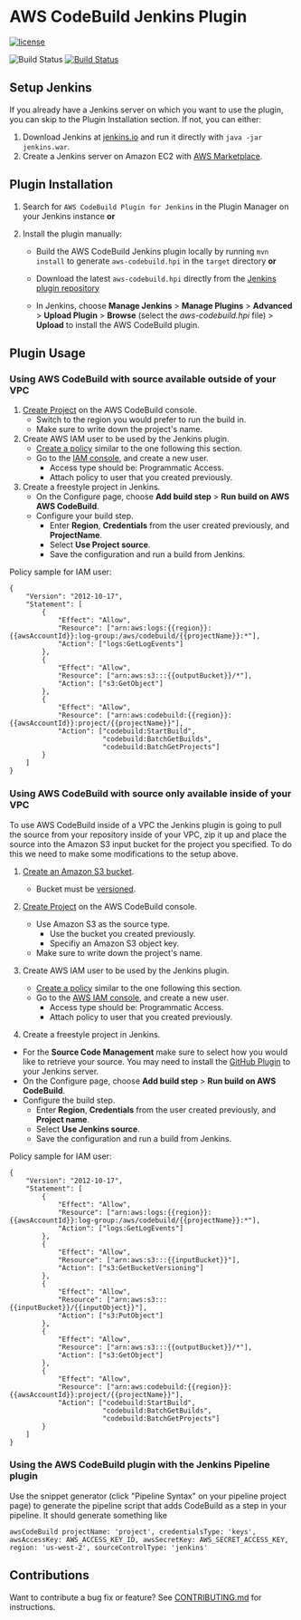 # AWS CodeBuild Jenkins Plugin

[![license](http://img.shields.io/badge/license-Apache2.0-brightgreen.svg?style=flat)](https://github.com/jenkinsci/aws-codebuild-plugin/blob/master/LICENSE)

![Build Status](https://codebuild.us-east-2.amazonaws.com/badges?uuid=eyJlbmNyeXB0ZWREYXRhIjoibTIzT09vcFhna0FiVFpZOVJiY1V3RFVPZ3VaRExiMFBRcEVUZDVpQUtyWTZDZ1pEZUcyeUljRnRCVUNyamdSUEZ3eFduRFgvcWFoNXBQL21rM1RLeWdBPSIsIml2UGFyYW1ldGVyU3BlYyI6IktZdTVtekszVy8xNTg1YXMiLCJtYXRlcmlhbFNldFNlcmlhbCI6MX0%3D&branch=master)
[![Build Status](https://ci.jenkins.io/buildStatus/icon?job=Plugins/aws-codebuild-plugin/master)](https://ci.jenkins.io/job/Plugins/job/aws-codebuild-plugin/job/master/)

## Setup Jenkins
If you already have a Jenkins server on which you want to use the plugin, you can skip to the Plugin Installation section. If not, you can either:

1. Download Jenkins at [jenkins.io](https://jenkins.io) and run it directly with `java -jar jenkins.war`.
2. Create a Jenkins server on Amazon EC2 with [AWS Marketplace](https://aws.amazon.com/marketplace/search/results?searchTerms=jenkins&x=0&y=0&page=1&ref_=nav_search_box). 

## Plugin Installation

1. Search for `AWS CodeBuild Plugin for Jenkins` in the Plugin Manager on your Jenkins instance **or**

2. Install the plugin manually: 

	* Build the AWS CodeBuild Jenkins plugin locally by running `mvn install` to generate `aws-codebuild.hpi` in the `target` 	directory **or**
	* Download the latest `aws-codebuild.hpi` directly from the [Jenkins plugin repository](https://plugins.jenkins.io/aws-codebuild)

	* In Jenkins, choose **Manage Jenkins** > **Manage Plugins** > **Advanced** > **Upload Plugin** > **Browse** (select the 	*aws-codebuild.hpi* file) > **Upload** to install the AWS CodeBuild plugin.

## Plugin Usage

### Using AWS CodeBuild with source available outside of your VPC

1. [Create Project](http://docs.aws.amazon.com/console/codebuild/create-project) on the AWS CodeBuild console.
	* Switch to the region you would prefer to run the build in.
	* Make sure to write down the project's name.
2. Create AWS IAM user to be used by the Jenkins plugin.
	* [Create a policy](https://console.aws.amazon.com/iam/home?region=us-east-1#/policies$new) similar to the one following this section.
	* Go to the [IAM console](https://console.aws.amazon.com/iam/home?region=us-east-1#/users$new?step=details), and create a new user.
		* Access type should be: Programmatic Access.
		* Attach policy to user that you created previously.
3. Create a freestyle project in Jenkins.
	* On the Configure page, choose **Add build step** > **Run build on AWS AWS CodeBuild**.
	* Configure your build step.
		* Enter **Region**, **Credentials** from the user created previously, and **ProjectName**.
		* Select **Use Project source**.
		* Save the configuration and run a build from Jenkins.

		
Policy sample for IAM user:

```
{
    "Version": "2012-10-17",
    "Statement": [
        {
            "Effect": "Allow",
            "Resource": ["arn:aws:logs:{{region}}:{{awsAccountId}}:log-group:/aws/codebuild/{{projectName}}:*"],
            "Action": ["logs:GetLogEvents"]
        },
        {
            "Effect": "Allow",
            "Resource": ["arn:aws:s3:::{{outputBucket}}/*"],
            "Action": ["s3:GetObject"]
        },
        {
            "Effect": "Allow",
            "Resource": ["arn:aws:codebuild:{{region}}:{{awsAccountId}}:project/{{projectName}}"],
            "Action": ["codebuild:StartBuild",
                       "codebuild:BatchGetBuilds",
                       "codebuild:BatchGetProjects"]
        }
	]
}
``` 

### Using AWS CodeBuild with source only available inside of your VPC

To use AWS CodeBuild inside of a VPC the Jenkins plugin is going to pull the source from your repository inside of your VPC, zip it up and place the source into the Amazon S3 input bucket for the project you specified. To do this we need to make some modifications to the setup above.


1. [Create an Amazon S3 bucket](http://docs.aws.amazon.com/AmazonS3/latest/gsg/CreatingABucket.html).
	* Bucket must be [versioned](http://docs.aws.amazon.com/AmazonS3/latest/dev/Versioning.html).

1. [Create Project](http://docs.aws.amazon.com/console/codebuild/create-project) on the AWS CodeBuild console.
	* Use Amazon S3 as the source type.
		*  Use the bucket you created previously.
		*  Specifiy an Amazon S3 object key.
	* Make sure to write down the project's name.
2. Create AWS IAM user to be used by the Jenkins plugin.
	* [Create a policy](https://console.aws.amazon.com/iam/home?region=us-east-1#/policies$new) similar to the one following this section.
	* Go to the [AWS IAM console](https://console.aws.amazon.com/iam/home?region=us-east-1#/users$new?step=details), and create a new user.
		* Access type should be: Programmatic Access.
		* Attach policy to user that you created previously.
3. Create a freestyle project in Jenkins.
  * For the **Source Code Management** make sure to select how you would like to retrieve your source. You may need to install the [GitHub Plugin](https://wiki.jenkins-ci.org/display/JENKINS/GitHub+Plugin) to your Jenkins server.
  * On the Configure page, choose **Add build step** > **Run build on AWS CodeBuild**. 
  * Configure the build step.
     * Enter **Region**, **Credentials** from the user created previously, and **Project name**.
     * Select **Use Jenkins source**.
     * Save the configuration and run a build from Jenkins.

Policy sample for IAM user:

```
{
    "Version": "2012-10-17",
    "Statement": [
        {
            "Effect": "Allow",
            "Resource": ["arn:aws:logs:{{region}}:{{awsAccountId}}:log-group:/aws/codebuild/{{projectName}}:*"],
            "Action": ["logs:GetLogEvents"]
        },
        {
            "Effect": "Allow",
            "Resource": ["arn:aws:s3:::{{inputBucket}}"],
            "Action": ["s3:GetBucketVersioning"]
        },
        {
            "Effect": "Allow",
            "Resource": ["arn:aws:s3:::{{inputBucket}}/{{inputObject}}"],
            "Action": ["s3:PutObject"]
        },
        {
            "Effect": "Allow",
            "Resource": ["arn:aws:s3:::{{outputBucket}}/*"],
            "Action": ["s3:GetObject"]
        },
        {
            "Effect": "Allow",
            "Resource": ["arn:aws:codebuild:{{region}}:{{awsAccountId}}:project/{{projectName}}"],
            "Action": ["codebuild:StartBuild",
                       "codebuild:BatchGetBuilds",
                       "codebuild:BatchGetProjects"]
        }
	]
}
```

### Using the AWS CodeBuild plugin with the Jenkins Pipeline plugin

Use the snippet generator (click "Pipeline Syntax" on your pipeline project page) to generate the pipeline script that adds CodeBuild as a step in your pipeline. It should generate something like

```
awsCodeBuild projectName: 'project', credentialsType: 'keys', awsAccessKey: AWS_ACCESS_KEY_ID, awsSecretKey: AWS_SECRET_ACCESS_KEY, region: 'us-west-2', sourceControlType: 'jenkins'
```

## Contributions

Want to contribute a bug fix or feature? See [CONTRIBUTING.md](CONTRIBUTING.md) for instructions.
